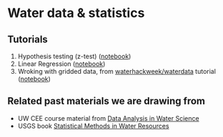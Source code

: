 # Water data & statistics

## Tutorials

1. Hypothesis testing (z-test) ([notebook](hypothesis_testing.ipynb))
2. Linear Regression ([notebook](linear_regression.ipynb))
3. Wroking with gridded data, from [waterhackweek/waterdata](https://github.com/waterhackweek/waterdata) tutorial ([notebook](gridded_data_tutorial_3.ipynb))

## Related past materials we are drawing from

 - UW CEE course material from [Data Analysis in Water Science](https://mountain-hydrology-research-group.github.io/data-analysis)
 - USGS book [Statistical Methods in Water Resources](https://pubs.er.usgs.gov/publication/tm4A3)